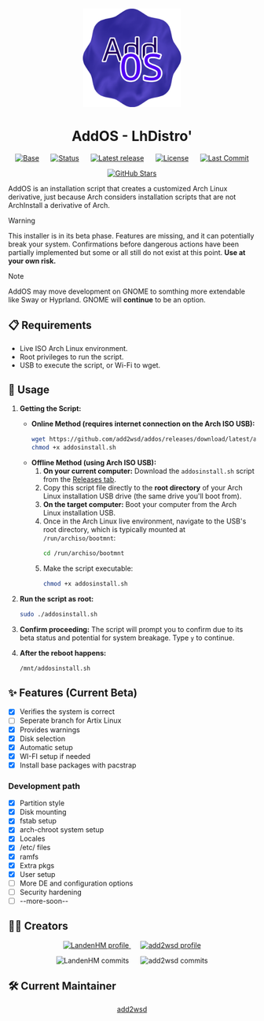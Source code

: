 <p align="center">
  <img src="./logo.png" alt="AddOS Logo" width="200">
</p>
<h1 align="center">AddOS - LhDistro'</h1>
<p align="center">
  <a href="https://github.com/add2wsd/addos/tree/main"><img src="https://img.simg.ss.io/badge/base-Arch_Linux-blue?stimg.shielsquare&logo=Arch%Archnstyl%20x" alt="Base"></a>
    &nbsp;&nbsp;&nbsp;&nbsp;
  <a href="https://github.com/add2wsd/addos"><img src="https://img.shields.io/badge/status-Beta-yellow?style=flat-square" alt="Status"></a>
    &nbsp;&nbsp;&nbsp;&nbsp;
  <a href="https://github.com/add2wsd/addos/releases"><img src="https://img.shields.io/github/v/release/add2wsd/addos?include_prereleases&style=flat-square" alt="Latest release"></a>
    &nbsp;&nbsp;&nbsp;&nbsp;
  <a href="https://github.com/add2wsd/addos/blob/main/LICENSE"><img src="https://img.shields.io/github/license/add2wsd/addos?style=flat-square" alt="License"></a>
    &nbsp;&nbsp;&nbsp;&nbsp;
  <a href="https://github.com/add2wsd/addos/commits/main"><img src="https://img.shields.io/github/last-commit/add2wsd/addos?style=flat-square" alt="Last Commit"></a>
</p>
<p align="center">
  <a href="https://github.com/add2wsd/addos/stargazers"><img src="https://img.shields.io/github/stars/add2wsd/addos?style=for-the-badge&label=%F0%9F%8C%9FSTARS&color=yellow" alt="GitHub Stars"></a>
</p>

AddOS is an installation script that creates a customized Arch Linux derivative, just because Arch considers installation scripts that are not ArchInstall a derivative of Arch.

> [!WARNING]
> This installer is in its beta phase. Features are missing, and it can potentially break your system. Confirmations before dangerous actions have been partially implemented but some or all still do not exist at this point. **Use at your own risk.**

> [!NOTE]
> AddOS may move development on GNOME to somthing more extendable like Sway or Hyprland. GNOME will **continue** to be an option.

## 📋 Requirements

*   Live ISO Arch Linux environment.
*   Root privileges to run the script.
*   USB to execute the script, or Wi-Fi to wget.

## 🚀 Usage

1.  **Getting the Script:**

    *   **Online Method (requires internet connection on the Arch ISO USB):**
        ```bash
        wget https://github.com/add2wsd/addos/releases/download/latest/addosinstall.sh
        chmod +x addosinstall.sh
        ```
    *   **Offline Method (using Arch ISO USB):**
        1.  **On your current computer:** Download the `addosinstall.sh` script from the [Releases tab](https://github.com/add2wsd/addos/releases).
        2.    Copy this script file directly to the **root directory** of your Arch Linux installation USB drive (the same drive you'll boot from).
        3.  **On the target computer:** Boot your computer from the Arch Linux installation USB.
        4.  Once in the Arch Linux live environment, navigate to the USB's root directory, which is typically mounted at `/run/archiso/bootmnt`:
            ```bash
            cd /run/archiso/bootmnt
            ```
        5.  Make the script executable:
            ```bash
            chmod +x addosinstall.sh
            ```

3.  **Run the script as root:**
    ```bash
    sudo ./addosinstall.sh
    ```
4.  **Confirm proceeding:** The script will prompt you to confirm due to its beta status and potential for system breakage. Type `y` to continue.
5.  **After the reboot happens:**
    ```bash
    /mnt/addosinstall.sh
    ```

## ✨ Features (Current Beta)

- [X] Verifies the system is correct
- [ ] Seperate branch for Artix Linux
- [X] Provides warnings
- [X] Disk selection
- [X] Automatic setup
- [X] WI-FI setup if needed
- [X] Install base packages with pacstrap

### Development path
- [X] Partition style
- [X] Disk mounting
- [X] fstab setup
- [X] arch-chroot system setup
- [X] Locales
- [X] /etc/ files
- [X] ramfs
- [X] Extra pkgs 
- [X] User setup
- [ ] More DE and configuration options
- [ ] Security hardening
- [ ] --more-soon--

## 🧑‍💻 Creators

<p align="center">
  <a href="https://github.com/adevdoingdevthings">
    <img src="https://github.com/adevdoingdevthings.png" width="100px;" alt="LandenHM profile">
  </a>
  &nbsp;&nbsp;&nbsp;&nbsp;
  <a href="https://github.com/add2wsd">
    <img src="https://github.com/add2wsd.png" width="100px;" alt="add2wsd profile">
  </a>
</p>

<p align="center">
  <img src="https://img.shields.io/github/commit-activity/t/add2wsd/addos?authorFilter=adevdoingdevthings&style=flat-square&label=LandenHM%20commits" alt="LandenHM commits">
    &nbsp;&nbsp;&nbsp;&nbsp;
  <img src="https://img.shields.io/github/commit-activity/t/add2wsd/addos?authorFilter=add2wsd&style=flat-square&label=add2wsd%20commits" alt="add2wsd commits">
</p>

## 🛠️ Current Maintainer

<p align="center">
  <a href="https://github.com/add2wsd">add2wsd</a>
</p>
